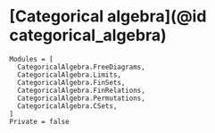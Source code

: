 # [Categorical algebra](@id categorical_algebra)

```@autodocs
Modules = [
  CategoricalAlgebra.FreeDiagrams,
  CategoricalAlgebra.Limits,
  CategoricalAlgebra.FinSets,
  CategoricalAlgebra.FinRelations,
  CategoricalAlgebra.Permutations,
  CategoricalAlgebra.CSets,
]
Private = false
```
